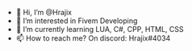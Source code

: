 - 👋 Hi, I’m @Hrajix
- 👀 I’m interested in Fivem Developing
- 🌱 I’m currently learning LUA, C#, CPP, HTML, CSS
- 📫 How to reach me? On discord: Hrajix#4034

<!---
Hrajix/Hrajix is a ✨ special ✨ repository because its `README.md` (this file) appears on your GitHub profile.
You can click the Preview link to take a look at your changes.
--->
